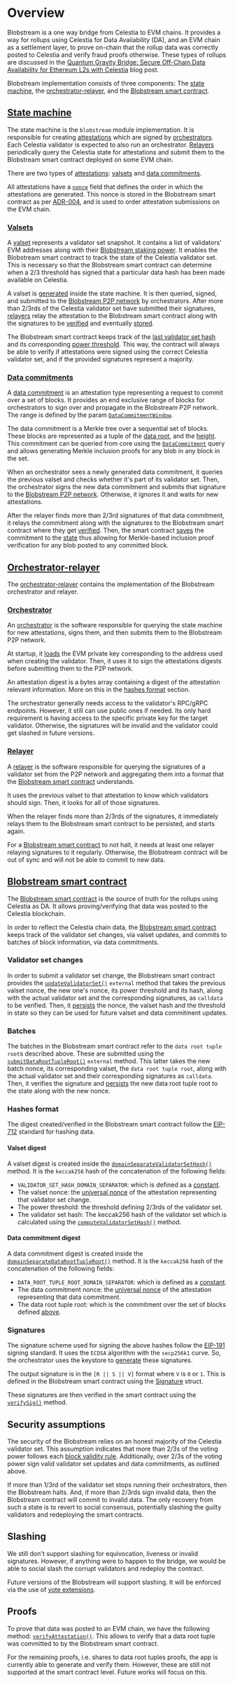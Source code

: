 # Overview

Blobstream is a one way bridge from Celestia to EVM chains. It provides a way for rollups using Celestia for Data Availability (DA), and an EVM chain as a settlement layer, to prove on-chain that the rollup data was correctly posted to Celestia and verify fraud proofs otherwise. These types of rollups are discussed in the [Quantum Gravity Bridge: Secure Off-Chain Data Availability for Ethereum L2s with Celestia](https://blog.celestia.org/celestiums) blog post.

Blobstream implementation consists of three components: The [state machine](https://github.com/celestiaorg/celestia-app/tree/main/x/blobstream), the [orchestrator-relayer](https://github.com/celestiaorg/orchestrator-relayer), and the [Blobstream smart contract](https://github.com/celestiaorg/blobstream-contracts).

## [State machine](https://github.com/celestiaorg/celestia-app/tree/main/x/blobstream)

The state machine is the `blobstream` module implementation. It is responsible for creating [attestations](https://github.com/celestiaorg/celestia-app/blob/main/x/blobstream/types/attestation.go#L10-L18) which are signed by [orchestrators](https://github.com/celestiaorg/orchestrator-relayer/blob/main/docs/orchestrator.md). Each Celestia validator is expected to also run an orchestrator. [Relayers](https://github.com/celestiaorg/orchestrator-relayer/blob/main/docs/relayer.md) periodically query the Celestia state for attestations and submit them to the Blobstream smart contract deployed on some EVM chain.

There are two types of [attestations](https://github.com/celestiaorg/celestia-app/blob/main/x/blobstream/types/attestation.go#L10-L18): [valsets](https://github.com/celestiaorg/celestia-app/blob/376a1d4c0f321f12ba78279d2bd34fc6cb5e6dc2/proto/celestia/qgb/v1/types.proto#L18-L33) and [data commitments](https://github.com/celestiaorg/celestia-app/blob/376a1d4c0f321f12ba78279d2bd34fc6cb5e6dc2/proto/celestia/qgb/v1/types.proto#L35-L55).

All attestations have a [`nonce`](https://github.com/celestiaorg/celestia-app/blob/8ae6a84b2c99e55625bbe99f70db1e5a985c9675/x/qgb/types/attestation.go#L16) field that defines the order in which the attestations are generated. This nonce is stored in the Blobstream smart contract as per [ADR-004](https://github.com/celestiaorg/celestia-app/blob/main/docs/architecture/adr-004-qgb-relayer-security.md#decision), and is used to order attestation submissions on the EVM chain.

### [Valsets](https://github.com/celestiaorg/celestia-app/tree/main/x/blobstream#valsets)

A [valset](https://github.com/celestiaorg/celestia-app/tree/main/x/blobstream#valsets) represents a validator set snapshot. It contains a list of validators' EVM addresses along with their [Blobstream staking power](https://github.com/celestiaorg/celestia-app/tree/main/x/blobstream#validator-power-normalization). It enables the Blobstream smart contract to track the state of the Celestia validator set. This is necessary so that the Blobstream smart contract can determine when a 2/3 threshold has signed that a particular data hash has been made available on Celestia.

A valset is [generated](https://github.com/celestiaorg/celestia-app/tree/main/x/blobstream#valset-handler) inside the state machine. It is then queried, signed, and submitted to the [Blobstream P2P network](https://github.com/celestiaorg/orchestrator-relayer/pull/66) by orchestrators. After more than 2/3rds of the Celestia validator set have submitted their signatures, [relayers](https://github.com/celestiaorg/orchestrator-relayer/blob/main/docs/relayer.md) relay the attestation to the Blobstream smart contract along with the signatures to be [verified](https://github.com/celestiaorg/quantum-gravity-bridge/blob/3cef3f5dfd37c3086fa40a6324f144595726dc16/src/QuantumGravityBridge.sol#L172-L211) and eventually [stored](https://github.com/celestiaorg/quantum-gravity-bridge/blob/3cef3f5dfd37c3086fa40a6324f144595726dc16/src/QuantumGravityBridge.sol#L266-L268).

The Blobstream smart contract keeps track of the [last validator set hash](https://github.com/celestiaorg/quantum-gravity-bridge/blob/3cef3f5dfd37c3086fa40a6324f144595726dc16/src/QuantumGravityBridge.sol#L44-L45) and its corresponding [power threshold](https://github.com/celestiaorg/quantum-gravity-bridge/blob/3cef3f5dfd37c3086fa40a6324f144595726dc16/src/QuantumGravityBridge.sol#L46-L47). This way, the contract will always be able to verify if attestations were signed using the correct Celestia validator set, and if the provided signatures represent a majority.

### [Data commitments](https://github.com/celestiaorg/celestia-app/tree/main/x/blobstream#data-commitments)

A [data commitment](https://github.com/celestiaorg/celestia-app/tree/main/x/blobstream#data-commitments) is an attestation type representing a request to commit over a set of blocks. It provides an end exclusive range of blocks for orchestrators to sign over and propagate in the Blobstream P2P network. The range is defined by the param [`DataCommitmentWindow`](https://github.com/celestiaorg/celestia-app/blob/fc83b04c3a5638ac8d415770e38a4046b84fa128/x/qgb/keeper/keeper_data_commitment.go#L44-L50).

The data commitment is a Merkle tree over a sequential set of blocks. These blocks are represented as a tuple of the [data root](https://github.com/celestiaorg/celestia-core/blob/6933af1ead0ddf4a8c7516690e3674c6cdfa7bd8/rpc/core/blocks.go#L549), and the [height](https://github.com/celestiaorg/celestia-core/blob/6933af1ead0ddf4a8c7516690e3674c6cdfa7bd8/rpc/core/blocks.go#L548). This commitment can be queried from core using the [`DataCommitment`](https://github.com/celestiaorg/celestia-core/blob/6933af1ead0ddf4a8c7516690e3674c6cdfa7bd8/rpc/core/blocks.go#L210-L227) query and allows generating Merkle inclusion proofs for any blob in any block in the set.

When an orchestrator sees a newly generated data commitment, it queries the previous valset and checks whether it's part of its validator set. Then, the orchestrator signs the new data commitment and submits that signature to the [Blobstream P2P network](https://github.com/celestiaorg/orchestrator-relayer/pull/66). Otherwise, it ignores it and waits for new attestations.

After the relayer finds more than 2/3rd signatures of that data commitment, it relays the commitment along with the signatures to the Blobstream smart contract where they get [verified](https://github.com/celestiaorg/quantum-gravity-bridge/blob/3cef3f5dfd37c3086fa40a6324f144595726dc16/src/QuantumGravityBridge.sol#L172-L211). Then, the smart contract [saves](https://github.com/celestiaorg/quantum-gravity-bridge/blob/3cef3f5dfd37c3086fa40a6324f144595726dc16/src/QuantumGravityBridge.sol#L331-L332) the commitment to the [state](https://github.com/celestiaorg/quantum-gravity-bridge/blob/3cef3f5dfd37c3086fa40a6324f144595726dc16/src/QuantumGravityBridge.sol#L50-L51) thus allowing for Merkle-based inclusion proof verification for any blob posted to any committed block.

## [Orchestrator-relayer](https://github.com/celestiaorg/orchestrator-relayer)

The [orchestrator-relayer](https://github.com/celestiaorg/orchestrator-relayer) contains the implementation of the Blobstream orchestrator and relayer.

### [Orchestrator](https://github.com/celestiaorg/orchestrator-relayer/blob/main/docs/orchestrator.md)

An [orchestrator](https://github.com/celestiaorg/orchestrator-relayer/blob/main/docs/orchestrator.md) is the software responsible for querying the state machine for new attestations, signs them, and then submits them to the Blobstream P2P network.

At startup, it [loads](https://github.com/celestiaorg/orchestrator-relayer/blob/main/docs/orchestrator.md#evm-key) the EVM private key corresponding to the address used when creating the validator. Then, it uses it to sign the attestations digests before submitting them to the P2P network.

An attestation digest is a bytes array containing a digest of the attestation relevant information. More on this in the [hashes format](#hashes-format) section.

The orchestrator generally needs access to the validator's RPC/gRPC endpoints. However, it still can use public ones if needed. Its only hard requirement is having access to the specific private key for the target validator. Otherwise, the signatures will be invalid and the validator could get slashed in future versions.

### [Relayer](https://github.com/celestiaorg/orchestrator-relayer/blob/main/docs/relayer.md)

A [relayer](https://github.com/celestiaorg/orchestrator-relayer/blob/main/docs/relayer.md) is the software responsible for querying the signatures of a validator set from the P2P network and aggregating them into a format that the [Blobstream smart contract](https://github.com/celestiaorg/quantum-gravity-bridge/blob/3cef3f5dfd37c3086fa40a6324f144595726dc16/src/QuantumGravityBridge.sol) understands.

It uses the previous valset to that attestation to know which validators should sign. Then, it looks for all of those signatures.

When the relayer finds more than 2/3rds of the signatures, it immediately relays them to the Blobstream smart contract to be persisted, and starts again.

For a [Blobstream smart contract](https://github.com/celestiaorg/quantum-gravity-bridge/blob/3cef3f5dfd37c3086fa40a6324f144595726dc16/src/QuantumGravityBridge.sol) to not halt, it needs at least one relayer relaying signatures to it regularly. Otherwise, the Blobstream contract will be out of sync and will not be able to commit to new data.

## [Blobstream smart contract](https://github.com/celestiaorg/blobstream-contracts)

The [Blobstream smart contract](https://github.com/celestiaorg/quantum-gravity-bridge/blob/3cef3f5dfd37c3086fa40a6324f144595726dc16/src/QuantumGravityBridge.sol) is the source of truth for the rollups using Celestia as DA. It allows proving/verifying that data was posted to the Celestia blockchain.

In order to reflect the Celestia chain data, the [Blobstream smart contract](https://github.com/celestiaorg/quantum-gravity-bridge/blob/3cef3f5dfd37c3086fa40a6324f144595726dc16/src/QuantumGravityBridge.sol) keeps track of the validator set changes, via valset updates, and commits to batches of block information, via data commitments.

### Validator set changes

In order to submit a validator set change, the Blobstream smart contract provides the [`updateValidatorSet()`](https://github.com/celestiaorg/quantum-gravity-bridge/blob/3cef3f5dfd37c3086fa40a6324f144595726dc16/src/QuantumGravityBridge.sol#L213-L273) `external` method that takes the previous valset nonce, the new one's nonce, its power threshold and its hash, along with the actual validator set and the corresponding signatures, as `calldata` to be verified. Then, it [persists](https://github.com/celestiaorg/quantum-gravity-bridge/blob/3cef3f5dfd37c3086fa40a6324f144595726dc16/src/QuantumGravityBridge.sol#L266-L268) the nonce, the valset hash and the threshold in state so they can be used for future valset and data commitment updates.

### Batches

The batches in the Blobstream smart contract refer to the `data root tuple root`s described above. These are submitted using the [`submitDataRootTupleRoot()`](https://github.com/celestiaorg/quantum-gravity-bridge/blob/3cef3f5dfd37c3086fa40a6324f144595726dc16/src/QuantumGravityBridge.sol#L275-L337) `external` method. This latter takes the new batch nonce, its corresponding valset, the `data root tuple root`, along with the actual validator set and their corresponding signatures as `calldata`. Then, it verifies the signature and [persists](https://github.com/celestiaorg/quantum-gravity-bridge/blob/3cef3f5dfd37c3086fa40a6324f144595726dc16/src/QuantumGravityBridge.sol#L331-L332) the new data root tuple root to the state along with the new nonce.

### Hashes format

The digest created/verified in the Blobstream smart contract follow the [EIP-712](https://eips.ethereum.org/EIPS/eip-712) standard for hashing data.

#### Valset digest

A valset digest is created inside the [`domainSeparateValidatorSetHash()`](https://github.com/celestiaorg/quantum-gravity-bridge/blob/3cef3f5dfd37c3086fa40a6324f144595726dc16/src/QuantumGravityBridge.sol#L137-L154) method. It is the `keccak256` hash of the concatenation of the following fields:

- `VALIDATOR_SET_HASH_DOMAIN_SEPARATOR`: which is defined as a [constant](https://github.com/celestiaorg/quantum-gravity-bridge/blob/3cef3f5dfd37c3086fa40a6324f144595726dc16/src/Constants.sol#L4-L6).
- The valset nonce: the [universal nonce](https://github.com/celestiaorg/celestia-app/blob/main/docs/architecture/adr-004-qgb-relayer-security.md#decision) of the attestation representing that validator set change.
- The power threshold: the threshold defining 2/3rds of the validator set.
- The validator set hash: The keccak256 hash of the validator set which is calculated using the [`computeValidatorSetHash()`](https://github.com/celestiaorg/quantum-gravity-bridge/blob/3cef3f5dfd37c3086fa40a6324f144595726dc16/src/QuantumGravityBridge.sol#L131-L135) method.

#### Data commitment digest

A data commitment digest is created inside the [`domainSeparateDataRootTupleRoot()`](https://github.com/celestiaorg/quantum-gravity-bridge/blob/3cef3f5dfd37c3086fa40a6324f144595726dc16/src/QuantumGravityBridge.sol#L156-L170) method. It is the `keccak256` hash of the concatenation of the following fields:

- `DATA_ROOT_TUPLE_ROOT_DOMAIN_SEPARATOR`: which is defined as a [constant](https://github.com/celestiaorg/quantum-gravity-bridge/blob/3cef3f5dfd37c3086fa40a6324f144595726dc16/src/Constants.sol#L8-L10).
- The data commitment nonce: the [universal nonce](https://github.com/celestiaorg/celestia-app/blob/main/docs/architecture/adr-004-qgb-relayer-security.md#decision) of the attestation representing that data commitment.
- The data root tuple root: which is the commitment over the set of blocks defined [above](#data-commitments).

### Signatures

The signature scheme used for signing the above hashes follow the [EIP-191](https://eips.ethereum.org/EIPS/eip-191) signing standard. It uses the `ECDSA` algorithm with the `secp256k1` curve. So, the orchestrator uses the keystore to [generate](https://github.com/celestiaorg/orchestrator-relayer/blob/09ebfdc312c0d9e08856fb98cfd089e956ab7f3a/evm/ethereum_signature.go#L18-L28) these signatures.

The output signature is in the `[R || S || V]` format where `V` is `0` or `1`. This is defined in the Blobstream smart contract using the [Signature](https://github.com/celestiaorg/quantum-gravity-bridge/blob/3cef3f5dfd37c3086fa40a6324f144595726dc16/src/QuantumGravityBridge.sol#L17-L21) struct.

These signatures are then verified in the smart contract using the [`verifySig()`](https://github.com/celestiaorg/quantum-gravity-bridge/blob/3cef3f5dfd37c3086fa40a6324f144595726dc16/src/QuantumGravityBridge.sol#L124-L129) method.

## Security assumptions

The security of the Blobstream relies on an honest majority of the Celestia validator set. This assumption indicates that more than 2/3s of the voting power follows each [block validity rule](../../specs/src/specs/block_validity_rules.md). Additionally, over 2/3s of the voting power sign valid validator set updates and data commitments, as outlined above.

If more than 1/3rd of the validator set stops running their orchestrators, then the Blobstream halts. And, if more than 2/3rds sign invalid data, then the Blobstream contract will commit to invalid data. The only recovery from such a state is to revert to social consensus, potentially slashing the guilty validators and redeploying the smart contracts.

## Slashing

We still don't support slashing for equivocation, liveness  or invalid signatures. However, if anything were to happen to the bridge, we would be able to social slash the corrupt validators and redeploy the contract.

Future versions of the Blobstream will support slashing. It will be enforced via the use of [vote extensions](https://github.com/cometbft/cometbft/blob/v0.38.0/spec/abci/abci%2B%2B_methods.md#extendvote).

## Proofs

To prove that data was posted to an EVM chain, we have the following method: [`verifyAttestation()`](https://github.com/celestiaorg/quantum-gravity-bridge/blob/3cef3f5dfd37c3086fa40a6324f144595726dc16/src/QuantumGravityBridge.sol#L339-L358). This allows to verify that a data root tuple was committed to by the Blobstream smart contract.

For the remaining proofs, i.e. shares to data root tuples proofs, the app is currently able to generate and verify them. However, these are still not supported at the smart contract level. Future works will focus on this.
